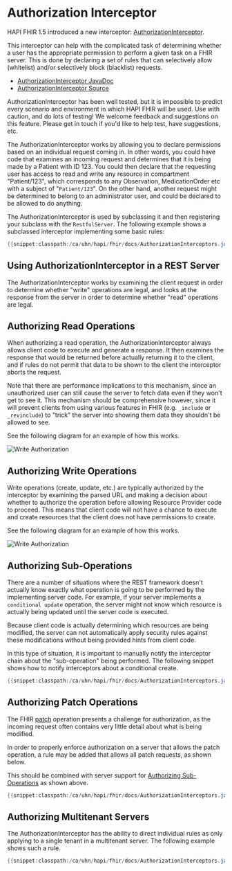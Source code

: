 # Authorization Interceptor

HAPI FHIR 1.5 introduced a new interceptor: [AuthorizationInterceptor](/apidocs/hapi-fhir-server/ca/uhn/fhir/rest/server/interceptor/auth/AuthorizationInterceptor.html).

This interceptor can help with the complicated task of determining whether a user has the appropriate permission to perform a given task on a FHIR server. This is done by declaring a set of rules that can selectively allow (whitelist) and/or selectively block (blacklist) requests.

* [AuthorizationInterceptor JavaDoc](/apidocs/hapi-fhir-server/ca/uhn/fhir/rest/server/interceptor/auth/AuthorizationInterceptor.html)
* [AuthorizationInterceptor Source](https://github.com/hapifhir/hapi-fhir/blob/master/hapi-fhir-server/src/main/java/ca/uhn/fhir/rest/server/interceptor/auth/AuthorizationInterceptor.java)

<p class="helpInfoCalloutBox">
    AuthorizationInterceptor has been well tested, but it is impossible to predict every scenario and environment in which HAPI FHIR will be used. Use with caution, and do lots of testing! We welcome feedback and suggestions on this feature. Please get in touch if you'd like to help test, have suggestions, etc.
</p>

The AuthorizationInterceptor works by allowing you to declare permissions based on an individual request coming in. In other words, you could have code that examines an incoming request and determines that it is being made by a Patient with ID 123. You could then declare that the requesting user has access to read and write any resource in compartment "Patient/123", which corresponds to any Observation, MedicationOrder etc with a subject of "`Patient/123`". On the other hand, another request might be determined to belong to an administrator user, and could be declared to be allowed to do anything.

The AuthorizationInterceptor is used by subclassing it and then registering your subclass with the `RestfulServer`. The following example shows a subclassed interceptor implementing some basic rules:

```java
{{snippet:classpath:/ca/uhn/hapi/fhir/docs/AuthorizationInterceptors.java|patientAndAdmin}}
``` 

## Using AuthorizationInterceptor in a REST Server

The AuthorizationInterceptor works by examining the client request in order to determine whether "write" operations are legal, and looks at the response from the server in order to determine whether "read" operations are legal.

## Authorizing Read Operations

When authorizing a read operation, the AuthorizationInterceptor always allows client code to execute and generate a response. It then examines the response that would be returned before actually returning it to the client, and if rules do not permit that data to be shown to the client the interceptor aborts the request.

Note that there are performance implications to this mechanism, since an unauthorized user can still cause the server to fetch data even if they won't get to see it. This mechanism should be comprehensive however, since it will prevent clients from using various features in FHIR (e.g. <code>_include</code> or <code>_revinclude</code>) to "trick" the server into showing them data they shouldn't be allowed to see.

See the following diagram for an example of how this works.

<img src="/hapi-fhir/docs/images/hapi_authorizationinterceptor_read_normal.svg" alt="Write Authorization"/>

## Authorizing Write Operations

Write operations (create, update, etc.) are typically authorized by the interceptor by examining the parsed URL and making a decision about whether to authorize the operation before allowing Resource Provider code to proceed. This means that client code will not have a chance to execute and create resources that the client does not have permissions to create.

See the following diagram for an example of how this works.

<img src="/hapi-fhir/docs/images/hapi_authorizationinterceptor_write_normal.svg" alt="Write Authorization"/>

<a name="authorizing-sub-operations"/>

## Authorizing Sub-Operations

There are a number of situations where the REST framework doesn't actually know exactly what operation is going to be performed by the implementing server code. For example, if your server implements a <code>conditional update</code> operation, the server might not know which resource is actually being updated until the server code is executed.

Because client code is actually determining which resources are being modified, the server can not automatically apply security rules against these modifications without being provided hints from client code.

In this type of situation, it is important to manually notify the interceptor chain about the "sub-operation" being performed. The following snippet shows how to notify interceptors about a conditional create.

```java
{{snippet:classpath:/ca/uhn/hapi/fhir/docs/AuthorizationInterceptors.java|conditionalUpdate}}
``` 

## Authorizing Patch Operations

The FHIR [patch](http://hl7.org/fhir/http.html#patch) operation presents a challenge for authorization, as the incoming request often contains very little detail about what is being modified.

In order to properly enforce authorization on a server that allows the patch operation, a rule may be added that allows all patch requests, as shown below.

This should be combined with server support for [Authorizing Sub-Operations](#authorizing-sub-operations) as shown above.

```java
{{snippet:classpath:/ca/uhn/hapi/fhir/docs/AuthorizationInterceptors.java|patchAll}}
``` 

## Authorizing Multitenant Servers

The AuthorizationInterceptor has the ability to direct individual rules as only applying to a single tenant in a multitenant server. The following example shows such a rule.

```java
{{snippet:classpath:/ca/uhn/hapi/fhir/docs/AuthorizationInterceptors.java|authorizeTenantAction}}
```

